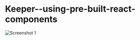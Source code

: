 # Keeper--using-pre-built-react-components

![Screenshot 1](https://user-images.githubusercontent.com/39161933/233777032-de1cf34a-12d2-47b7-9f5a-f1339dd96400.png)
